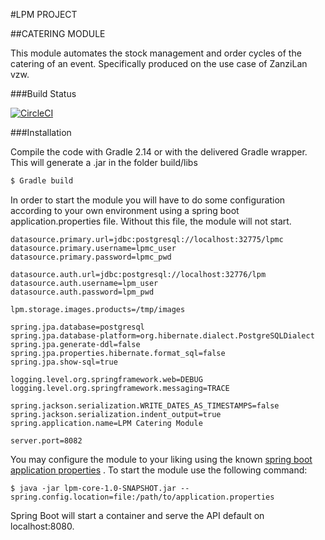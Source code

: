 #LPM PROJECT

##CATERING MODULE

This module automates the stock management and order cycles of the catering of an event. Specifically produced on the use case of ZanziLan vzw.

###Build Status

[![CircleCI](https://circleci.com/gh/BrickbitSolutions/lpm-catering/tree/develop.svg?style=svg)](https://circleci.com/gh/BrickbitSolutions/lpm-catering/tree/develop)

###Installation

Compile the code with Gradle 2.14 or with the delivered Gradle wrapper. This will generate a .jar in the folder build/libs

```sh
$ Gradle build
```

In order to start the module you will have to do some configuration according to your own environment using a spring boot application.properties file. Without this file, the module will not start.

```
datasource.primary.url=jdbc:postgresql://localhost:32775/lpmc
datasource.primary.username=lpmc_user
datasource.primary.password=lpmc_pwd

datasource.auth.url=jdbc:postgresql://localhost:32776/lpm
datasource.auth.username=lpm_user
datasource.auth.password=lpm_pwd

lpm.storage.images.products=/tmp/images

spring.jpa.database=postgresql
spring.jpa.database-platform=org.hibernate.dialect.PostgreSQLDialect
spring.jpa.generate-ddl=false
spring.jpa.properties.hibernate.format_sql=false
spring.jpa.show-sql=true

logging.level.org.springframework.web=DEBUG
logging.level.org.springframework.messaging=TRACE

spring.jackson.serialization.WRITE_DATES_AS_TIMESTAMPS=false
spring.jackson.serialization.indent_output=true
spring.application.name=LPM Catering Module

server.port=8082
```

You may configure the module to your liking using the known [spring boot application properties](http://docs.spring.io/spring-boot/docs/current/reference/html/common-application-properties.html) . To start the module use the following command:

```
$ java -jar lpm-core-1.0-SNAPSHOT.jar --spring.config.location=file:/path/to/application.properties
```

Spring Boot will start a container and serve the API default on localhost:8080.